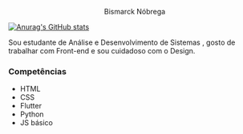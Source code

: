 <p style="text-align: center;"> Bismarck Nóbrega </p>

[![Anurag's GitHub stats](https://github-readme-stats.vercel.app/api?username=marckdados&count_private=true&show_icons=true&theme=outrun)](https://github.com/marckdados/github-readme-stats)

Sou estudante de Análise e Desenvolvimento de Sistemas , gosto de trabalhar com Front-end e sou cuidadoso com o Design.

### Competências
* HTML
* CSS
* Flutter
* Python
* JS básico

